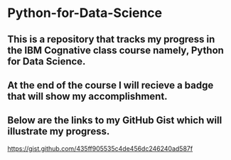 # Python-for-Data-Science

## This is a repository that tracks my progress in the IBM Cognative class course namely, Python for Data Science.

## At the end of the course I will recieve a badge that will show my accomplishment.

## Below are the links to my GitHub Gist which will illustrate my progress.

https://gist.github.com/435ff905535c4de456dc246240ad587f
